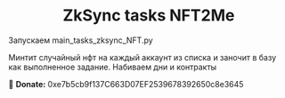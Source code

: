 <h1 align="center">ZkSync tasks NFT2Me</h1>

Запускаем main_tasks_zksync_NFT.py

Минтит случайный нфт на каждый аккаунт из списка и заночит в базу как выполненное задание. 
Набиваем дни и контракты

🤑 <b>Donate:</b> 0xe7b5cb9f137C663D07EF2539678392650c8e3645
